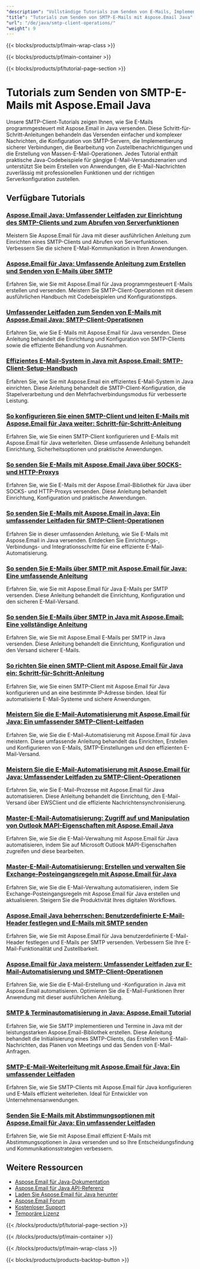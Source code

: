 ```yaml
---
"description": "Vollständige Tutorials zum Senden von E-Mails, Implementieren der erweiterten E-Mail-Zustellung und SMTP-Konfiguration mit Aspose.Email für Java."
"title": "Tutorials zum Senden von SMTP-E-Mails mit Aspose.Email Java"
"url": "/de/java/smtp-client-operations/"
"weight": 9
---
```


{{< blocks/products/pf/main-wrap-class >}}

{{< blocks/products/pf/main-container >}}

{{< blocks/products/pf/tutorial-page-section >}}
# Tutorials zum Senden von SMTP-E-Mails mit Aspose.Email Java

Unsere SMTP-Client-Tutorials zeigen Ihnen, wie Sie E-Mails programmgesteuert mit Aspose.Email in Java versenden. Diese Schritt-für-Schritt-Anleitungen behandeln das Versenden einfacher und komplexer Nachrichten, die Konfiguration von SMTP-Servern, die Implementierung sicherer Verbindungen, die Bearbeitung von Zustellbenachrichtigungen und die Erstellung von Massen-E-Mail-Operationen. Jedes Tutorial enthält praktische Java-Codebeispiele für gängige E-Mail-Versandszenarien und unterstützt Sie beim Erstellen von Anwendungen, die E-Mail-Nachrichten zuverlässig mit professionellen Funktionen und der richtigen Serverkonfiguration zustellen.

## Verfügbare Tutorials

### [Aspose.Email Java: Umfassender Leitfaden zur Einrichtung des SMTP-Clients und zum Abrufen von Serverfunktionen](./aspose-email-java-smtp-setup-server-capabilities/)
Meistern Sie Aspose.Email für Java mit dieser ausführlichen Anleitung zum Einrichten eines SMTP-Clients und Abrufen von Serverfunktionen. Verbessern Sie die sichere E-Mail-Kommunikation in Ihren Anwendungen.

### [Aspose.Email für Java: Umfassende Anleitung zum Erstellen und Senden von E-Mails über SMTP](./aspose-email-java-create-send-emails/)
Erfahren Sie, wie Sie mit Aspose.Email für Java programmgesteuert E-Mails erstellen und versenden. Meistern Sie SMTP-Client-Operationen mit diesem ausführlichen Handbuch mit Codebeispielen und Konfigurationstipps.

### [Umfassender Leitfaden zum Senden von E-Mails mit Aspose.Email Java: SMTP-Client-Operationen](./send-emails-aspose-email-java-guide/)
Erfahren Sie, wie Sie E-Mails mit Aspose.Email für Java versenden. Diese Anleitung behandelt die Einrichtung und Konfiguration von SMTP-Clients sowie die effiziente Behandlung von Ausnahmen.

### [Effizientes E-Mail-System in Java mit Aspose.Email: SMTP-Client-Setup-Handbuch](./efficient-email-system-java-aspose-email-smtp-setup/)
Erfahren Sie, wie Sie mit Aspose.Email ein effizientes E-Mail-System in Java einrichten. Diese Anleitung behandelt die SMTP-Client-Konfiguration, die Stapelverarbeitung und den Mehrfachverbindungsmodus für verbesserte Leistung.

### [So konfigurieren Sie einen SMTP-Client und leiten E-Mails mit Aspose.Email für Java weiter: Schritt-für-Schritt-Anleitung](./smtp-client-email-forwarding-aspose-java/)
Erfahren Sie, wie Sie einen SMTP-Client konfigurieren und E-Mails mit Aspose.Email für Java weiterleiten. Diese umfassende Anleitung behandelt Einrichtung, Sicherheitsoptionen und praktische Anwendungen.

### [So senden Sie E-Mails mit Aspose.Email Java über SOCKS- und HTTP-Proxys](./aspose-email-java-send-via-socks-http-proxies/)
Erfahren Sie, wie Sie E-Mails mit der Aspose.Email-Bibliothek für Java über SOCKS- und HTTP-Proxys versenden. Diese Anleitung behandelt Einrichtung, Konfiguration und praktische Anwendungen.

### [So senden Sie E-Mails mit Aspose.Email in Java: Ein umfassender Leitfaden für SMTP-Client-Operationen](./send-emails-aspose-email-java-tutorial/)
Erfahren Sie in dieser umfassenden Anleitung, wie Sie E-Mails mit Aspose.Email in Java versenden. Entdecken Sie Einrichtungs-, Verbindungs- und Integrationsschritte für eine effiziente E-Mail-Automatisierung.

### [So senden Sie E-Mails über SMTP mit Aspose.Email für Java: Eine umfassende Anleitung](./send-emails-smtp-aspose-email-java-guide/)
Erfahren Sie, wie Sie mit Aspose.Email für Java E-Mails per SMTP versenden. Diese Anleitung behandelt die Einrichtung, Konfiguration und den sicheren E-Mail-Versand.

### [So senden Sie E-Mails über SMTP in Java mit Aspose.Email: Eine vollständige Anleitung](./send-emails-smtp-java-aspose-email-guide/)
Erfahren Sie, wie Sie mit Aspose.Email E-Mails per SMTP in Java versenden. Diese Anleitung behandelt die Einrichtung, Konfiguration und den Versand sicherer E-Mails.

### [So richten Sie einen SMTP-Client mit Aspose.Email für Java ein: Schritt-für-Schritt-Anleitung](./aspose-email-java-smtp-client-setup/)
Erfahren Sie, wie Sie einen SMTP-Client mit Aspose.Email für Java konfigurieren und an eine bestimmte IP-Adresse binden. Ideal für automatisierte E-Mail-Systeme und sichere Anwendungen.

### [Meistern Sie die E-Mail-Automatisierung mit Aspose.Email für Java: Ein umfassender SMTP-Client-Leitfaden](./aspose-email-java-tutorial/)
Erfahren Sie, wie Sie die E-Mail-Automatisierung mit Aspose.Email für Java meistern. Diese umfassende Anleitung behandelt das Einrichten, Erstellen und Konfigurieren von E-Mails, SMTP-Einstellungen und den effizienten E-Mail-Versand.

### [Meistern Sie die E-Mail-Automatisierung mit Aspose.Email für Java: Umfassender Leitfaden zu SMTP-Client-Operationen](./aspose-email-java-automation-tutorial/)
Erfahren Sie, wie Sie E-Mail-Prozesse mit Aspose.Email für Java automatisieren. Diese Anleitung behandelt die Einrichtung, den E-Mail-Versand über EWSClient und die effiziente Nachrichtensynchronisierung.

### [Master-E-Mail-Automatisierung: Zugriff auf und Manipulation von Outlook MAPI-Eigenschaften mit Aspose.Email Java](./aspose-email-java-access-mapi-properties/)
Erfahren Sie, wie Sie die E-Mail-Verwaltung mit Aspose.Email für Java automatisieren, indem Sie auf Microsoft Outlook MAPI-Eigenschaften zugreifen und diese bearbeiten.

### [Master-E-Mail-Automatisierung: Erstellen und verwalten Sie Exchange-Posteingangsregeln mit Aspose.Email für Java](./master-email-automation-aspose-email-java/)
Erfahren Sie, wie Sie die E-Mail-Verwaltung automatisieren, indem Sie Exchange-Posteingangsregeln mit Aspose.Email für Java erstellen und aktualisieren. Steigern Sie die Produktivität Ihres digitalen Workflows.

### [Aspose.Email Java beherrschen: Benutzerdefinierte E-Mail-Header festlegen und E-Mails mit SMTP senden](./aspose-email-java-custom-headers-smtp/)
Erfahren Sie, wie Sie mit Aspose.Email für Java benutzerdefinierte E-Mail-Header festlegen und E-Mails per SMTP versenden. Verbessern Sie Ihre E-Mail-Funktionalität und Zustellbarkeit.

### [Aspose.Email für Java meistern: Umfassender Leitfaden zur E-Mail-Automatisierung und SMTP-Client-Operationen](./aspose-email-java-automation-guide/)
Erfahren Sie, wie Sie die E-Mail-Erstellung und -Konfiguration in Java mit Aspose.Email automatisieren. Optimieren Sie die E-Mail-Funktionen Ihrer Anwendung mit dieser ausführlichen Anleitung.

### [SMTP & Terminautomatisierung in Java: Aspose.Email Tutorial](./smtp-appointment-automation-aspose-email-java/)
Erfahren Sie, wie Sie SMTP implementieren und Termine in Java mit der leistungsstarken Aspose.Email-Bibliothek erstellen. Diese Anleitung behandelt die Initialisierung eines SMTP-Clients, das Erstellen von E-Mail-Nachrichten, das Planen von Meetings und das Senden von E-Mail-Anfragen.

### [SMTP-E-Mail-Weiterleitung mit Aspose.Email für Java: Ein umfassender Leitfaden](./smtp-email-forwarding-aspose-email-java/)
Erfahren Sie, wie Sie SMTP-Clients mit Aspose.Email für Java konfigurieren und E-Mails effizient weiterleiten. Ideal für Entwickler von Unternehmensanwendungen.

### [Senden Sie E-Mails mit Abstimmungsoptionen mit Aspose.Email für Java: Ein umfassender Leitfaden](./send-emails-voting-options-aspose-email-java/)
Erfahren Sie, wie Sie mit Aspose.Email effizient E-Mails mit Abstimmungsoptionen in Java versenden und so Ihre Entscheidungsfindung und Kommunikationsstrategien verbessern.

## Weitere Ressourcen

- [Aspose.Email für Java-Dokumentation](https://docs.aspose.com/email/java/)
- [Aspose.Email für Java API-Referenz](https://reference.aspose.com/email/java/)
- [Laden Sie Aspose.Email für Java herunter](https://releases.aspose.com/email/java/)
- [Aspose.Email Forum](https://forum.aspose.com/c/email)
- [Kostenloser Support](https://forum.aspose.com/)
- [Temporäre Lizenz](https://purchase.aspose.com/temporary-license/)

{{< /blocks/products/pf/tutorial-page-section >}}

{{< /blocks/products/pf/main-container >}}

{{< /blocks/products/pf/main-wrap-class >}}

{{< blocks/products/products-backtop-button >}}